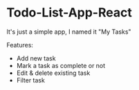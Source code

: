 # Todo-List-App-React

It's just a simple app, I named it "My Tasks"

Features:
- Add new task
- Mark a task as complete or not
- Edit & delete existing task
- Filter task